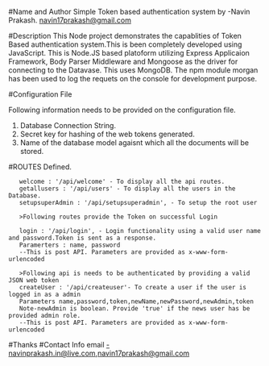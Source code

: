 #Name and Author
Simple Token based authentication system by -Navin Prakash. navin17prakash@gmail.com

#Description
This Node project demonstrates the capablities of Token Based authentication system.This is been completely developed using JavaScript.
This is Node.JS based platoform utilizing Express Applicaion Framework, Body Parser Middleware and Mongoose as the driver for connecting to the Datavase.
This uses MongoDB.
The npm module morgan has been used to log the requets on the console for development purpose.

#Configuration File

Following information needs to be provided on the configuration file.
1. Database Connection String.
2. Secret key for hashing of the web tokens generated.
3. Name of the database model agaisnt which all the documents will be stored.

#ROUTES Defined.

       welcome : '/api/welcome' - To display all the api routes.
       getallusers : '/api/users' - To display all the users in the Database.
       setupsuperAdmin : '/api/setupsuperadmin', - To setup the root user
       
       >Following routes provide the Token on successful Login
       
       login : '/api/login', - Login functionality using a valid user name and password.Token is sent as a response.
       Paramerters : name, password
       --This is post API. Parameters are provided as x-www-form-urlencoded
       
       >Following api is needs to be authenticated by providing a valid JSON web token
       createUser : '/api/createuser'- To create a user if the user is logged in as a admin
       Parameters name,password,token,newName,newPassword,newAdmin,token
       Note-newAdmin is boolean. Provide 'true' if the news user has be provided admin role.
       --This is post API. Parameters are provided as x-www-form-urlencoded
       
#Thanks
#Contact Info
    email -navinprakash.in@live.com,navin17prakash@gmail.com